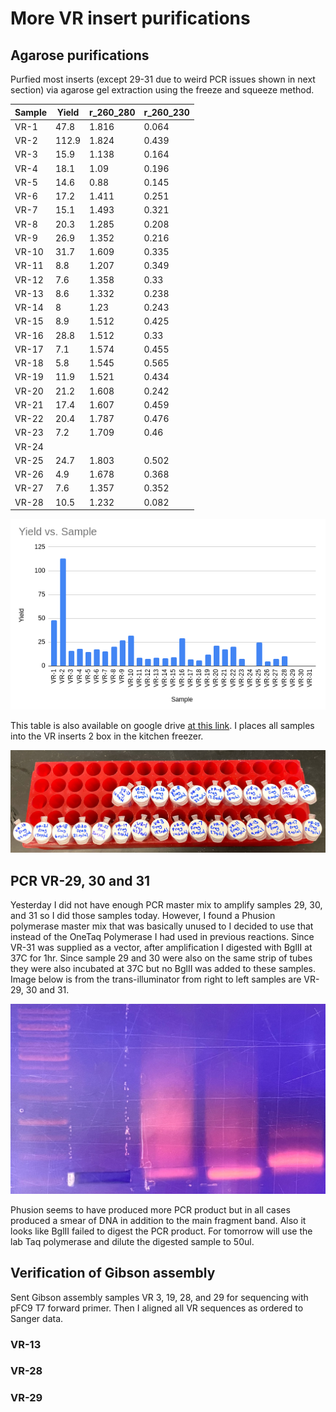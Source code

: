 # More VR insert purifications

## Agarose purifications

Purfied most inserts (except 29-31 due to weird PCR issues shown in next section)
via agarose gel extraction using the freeze and squeeze method. 

| Sample | Yield | r_260_280 | r_260_230 |
|--------|-------|-----------|-----------|
| VR-1   |  47.8 |     1.816 |     0.064 |
| VR-2   | 112.9 |     1.824 |     0.439 |
| VR-3   |  15.9 |     1.138 |     0.164 |
| VR-4   |  18.1 |      1.09 |     0.196 |
| VR-5   |  14.6 |      0.88 |     0.145 |
| VR-6   |  17.2 |     1.411 |     0.251 |
| VR-7   |  15.1 |     1.493 |     0.321 |
| VR-8   |  20.3 |     1.285 |     0.208 |
| VR-9   |  26.9 |     1.352 |     0.216 |
| VR-10  |  31.7 |     1.609 |     0.335 |
| VR-11  |   8.8 |     1.207 |     0.349 |
| VR-12  |   7.6 |     1.358 |      0.33 |
| VR-13  |   8.6 |     1.332 |     0.238 |
| VR-14  |     8 |      1.23 |     0.243 |
| VR-15  |   8.9 |     1.512 |     0.425 |
| VR-16  |  28.8 |     1.512 |      0.33 |
| VR-17  |   7.1 |     1.574 |     0.455 |
| VR-18  |   5.8 |     1.545 |     0.565 |
| VR-19  |  11.9 |     1.521 |     0.434 |
| VR-20  |  21.2 |     1.608 |     0.242 |
| VR-21  |  17.4 |     1.607 |     0.459 |
| VR-22  |  20.4 |     1.787 |     0.476 |
| VR-23  |   7.2 |     1.709 |      0.46 |
| VR-24  |       |           |           |
| VR-25  |  24.7 |     1.803 |     0.502 |
| VR-26  |   4.9 |     1.678 |     0.368 |
| VR-27  |   7.6 |     1.357 |     0.352 |
| VR-28  |  10.5 |     1.232 |     0.082 |

![](images/9-2-21-yields.png)

This table is also available on google drive [at this link](https://docs.google.com/spreadsheets/d/1uVMHNV4ZRlbc2tSt_ybtEGExGHNorv1Q5E7ToMvlFII/edit?usp=sharing).
I places all samples into the VR inserts 2 box in the kitchen freezer.

![](images/IMG_5431.jpg)

## PCR VR-29, 30 and 31

Yesterday I did not have enough PCR master mix to amplify samples 29, 30, and 31
so I did those samples today. However, I found a Phusion polymerase master mix
that was basically unused to I decided to use that instead of the OneTaq
Polymerase I had used in previous reactions. Since VR-31 was supplied as a
vector, after amplification I digested with BglII at 37C for 1hr. Since sample
29 and 30 were also on the same strip of tubes they were also incubated at
37C but no BglII was added to these samples. Image below is from the trans-illuminator from right to left samples are VR-29, 30 and 31.

![](images/IMG_5430.jpg)

Phusion seems to have produced more PCR product but in all cases produced
a smear of DNA in addition to the main fragment band. Also it looks like
BglII failed to digest the PCR product. For tomorrow will use the lab Taq 
polymerase and dilute the digested sample to 50ul.

## Verification of Gibson assembly

Sent Gibson assembly samples VR 3, 19, 28, and 29 for sequencing with pFC9
T7 forward primer. Then I aligned all VR sequences as ordered to Sanger
data.

### VR-13


### VR-28

### VR-29

